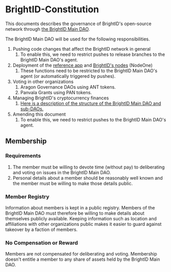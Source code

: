 # BrightID-Constitution
This documents describes the governance of BrightID's open-source network through [the BrightID Main DAO](https://nightly.aragon.org/#/brightid).

The BrightID Main DAO will be used for the following responsibilities.

1. Pushing code changes that affect the BrightID network in general
    1. To enable this, we need to restrict pushes to release branches to the BrightID Main DAO's agent.
1. Deployment of the [reference app](https://github.com/BrightID/BrightID) and [BrightID's nodes](https://github.com/BrightID/BrightID-Node) (NodeOne)
    1. These functions need to be restricted to the BrightID Main DAO's agent (or automatically triggered by pushes).
1. Voting in other organizations
    1. Aragon Governance DAOs using ANT tokens.
    1. Panvala Grants using PAN tokens.
1. Managing BrightID's cryptocurrency finances
    1. [Here is a description of the structure of the BrightID Main DAO and sub-DAOs.](https://docs.google.com/document/d/1F8rrUcrAIsKEVmxvfx8sLf2JyqAmtoAmfssDwZ0b2TM/edit?usp=sharing)
1. Amending this document
    1. To enable this, we need to restrict pushes to the BrightID Main DAO's agent.

## Membership
### Requirements
1. The member must be willing to devote time (without pay) to deliberating and voting on issues in the BrightID Main DAO.
1. Personal details about a member should be reasonably well known and the member must be willing to make those details public.
### Member Registry
Information about members is kept in a public registry. Members of the BrightID Main DAO must therefore be willing to make details about themselves publicly available. Keeping information such as location and affiliations with other organizations public makes it easier to guard against takeover by a faction of members.
### No Compensation or Reward
Members are not compensated for deliberating and voting. Membership doesn't entitle a member to any share of assets held by the BrightID Main DAO.
